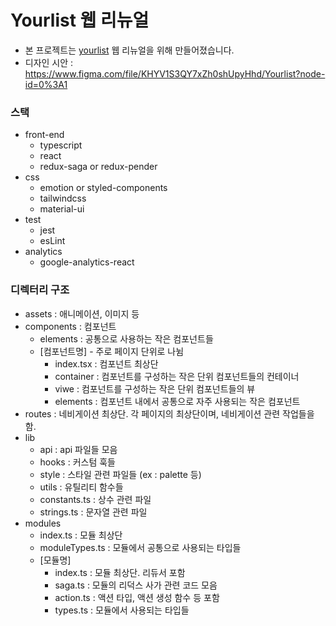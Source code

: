 # Yourlist 웹 리뉴얼

- 본 프로젝트는 [yourlist](https://yourlist.me) 웹 리뉴얼을 위해 만들어졌습니다.
- 디자인 시안 : https://www.figma.com/file/KHYV1S3QY7xZh0shUpyHhd/Yourlist?node-id=0%3A1

### 스택

- front-end
  - typescript
  - react
  - redux-saga or redux-pender
- css
  - emotion or styled-components
  - tailwindcss
  - material-ui
- test
  - jest
  - esLint
- analytics
  - google-analytics-react

### 디렉터리 구조

- assets : 애니메이션, 이미지 등
- components : 컴포넌트
  - elements : 공통으로 사용하는 작은 컴포넌트들
  - [컴포넌트명] - 주로 페이지 단위로 나뉨
    - index.tsx : 컴포넌트 최상단
    - container : 컴포넌트를 구성하는 작은 단위 컴포넌트들의 컨테이너
    - viwe : 컴포넌트를 구성하는 작은 단위 컴포넌트들의 뷰
    - elements : 컴포넌트 내에서 공통으로 자주 사용되는 작은 컴포넌트
- routes : 네비게이션 최상단. 각 페이지의 최상단이며, 네비게이션 관련 작업들을 함.
- lib
  - api : api 파일들 모음
  - hooks : 커스텀 훅들
  - style : 스타일 관련 파일들 (ex : palette 등)
  - utils : 유틸리티 함수들
  - constants.ts : 상수 관련 파일
  - strings.ts : 문자열 관련 파일
- modules
  - index.ts : 모듈 최상단
  - moduleTypes.ts : 모듈에서 공통으로 사용되는 타입들
  - [모듈명]
    - index.ts : 모듈 최상단. 리듀서 포함
    - saga.ts : 모듈의 리덕스 사가 관련 코드 모음
    - action.ts : 액션 타입, 액션 생성 함수 등 포함
    - types.ts : 모듈에서 사용되는 타입들

